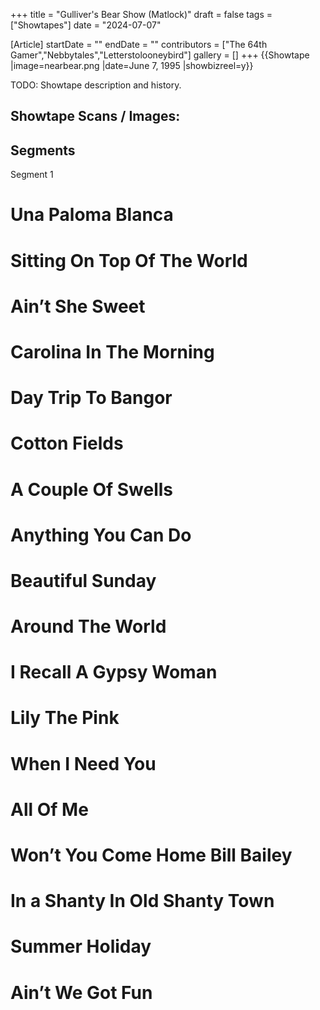 +++
title = "Gulliver's Bear Show (Matlock)"
draft = false
tags = ["Showtapes"]
date = "2024-07-07"

[Article]
startDate = ""
endDate = ""
contributors = ["The 64th Gamer","Nebbytales","Letterstolooneybird"]
gallery = []
+++
{{Showtape
|image=nearbear.png
|date=June 7, 1995
|showbizreel=y}} 

TODO: Showtape description and history.

<h2>Showtape Scans / Images:</h2>


<h2> Segments </h2>
Segment 1

# Una Paloma Blanca
# Sitting On Top Of The World
# Ain’t She Sweet
# Carolina In The Morning
# Day Trip To Bangor
# Cotton Fields
# A Couple Of Swells
# Anything You Can Do
# Beautiful Sunday 
# Around The World
# I Recall A Gypsy Woman 
# Lily The Pink
# When I Need You 
# All Of Me
# Won’t You Come Home Bill Bailey
# In a Shanty In Old Shanty Town 
# Summer Holiday
# Ain’t We Got Fun
